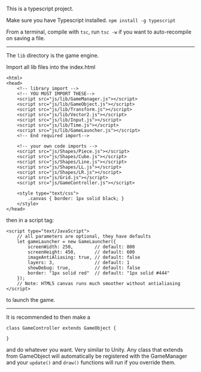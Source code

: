 This is a typescript project.

Make sure you have Typescript installed.
`npm install -g typescript`

From a terminal, compile with `tsc`, run `tsc -w` if you want to auto-recompile on saving a file.

------

The `lib` directory is the game engine.

Import all lib files into the index.html

```
<html>
<head>
	<!-- library import -->
	<!-- YOU MUST IMPORT THESE-->
	<script src="js/lib/GameManager.js"></script>
	<script src="js/lib/GameObject.js"></script>
	<script src="js/lib/Transform.js"></script>
	<script src="js/lib/Vector2.js"></script>
	<script src="js/lib/Input.js"></script>
	<script src="js/lib/Time.js"></script>
	<script src="js/lib/GameLauncher.js"></script>
	<!-- End required import-->

	<!-- your own code imports -->
	<script src="js/Shapes/Piece.js"></script>
	<script src="js/Shapes/Cube.js"></script>
	<script src="js/Shapes/Line.js"></script>
	<script src="js/Shapes/LL.js"></script>
	<script src="js/Shapes/LR.js"></script>
	<script src="js/Grid.js"></script>
	<script src="js/GameController.js"></script>

	<style type="text/css">
		.canvas { border: 1px solid black; }
	</style>
</head>

```


then in a script tag:

```
<script type="text/JavaScript">
    // all parameters are optional, they have defaults
    let gameLauncher = new GameLauncher({
        screenWidth: 250,        // default: 800
        screenHeight: 450,       // default: 600
        imageAntiAliasing: true, // default: false
        layers: 3,               // default: 1
        showDebug: true,         // default: false
        border: "1px solid red"  // default: "1px solid #444"
    });
    // Note: HTML5 canvas runs much smoother without antialiasing
</script>
```

to launch the game.

-------

It is recommended to then make a 

```
class GameController extends GameObject {

}
```

and do whatever you want.  Very similar to Unity.  Any class that extends from GameObject will automatically be registered with the GameManager and your `update()` and `draw()` functions will run if you override them.
